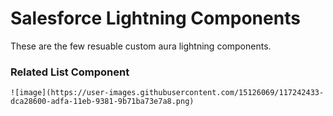 # Salesforce Lightning Components

These are the few resuable custom aura lightning components.

### Related List Component
 
    ![image](https://user-images.githubusercontent.com/15126069/117242433-dca28600-adfa-11eb-9381-9b71ba73e7a8.png)

